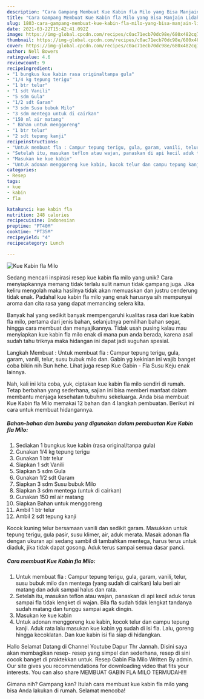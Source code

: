 ```yaml
---
description: "Cara Gampang Membuat Kue Kabin fla Milo yang Bisa Manjain Lidah"
title: "Cara Gampang Membuat Kue Kabin fla Milo yang Bisa Manjain Lidah"
slug: 1803-cara-gampang-membuat-kue-kabin-fla-milo-yang-bisa-manjain-lidah
date: 2021-03-22T15:42:41.092Z
image: https://img-global.cpcdn.com/recipes/c0ac71ecb70dc98e/680x482cq70/kue-kabin-fla-milo-foto-resep-utama.jpg
thumbnail: https://img-global.cpcdn.com/recipes/c0ac71ecb70dc98e/680x482cq70/kue-kabin-fla-milo-foto-resep-utama.jpg
cover: https://img-global.cpcdn.com/recipes/c0ac71ecb70dc98e/680x482cq70/kue-kabin-fla-milo-foto-resep-utama.jpg
author: Nell Bowers
ratingvalue: 4.6
reviewcount: 9
recipeingredient:
- "1 bungkus kue kabin rasa originaltanpa gula"
- "1/4 kg tepung terigu"
- "1 btr telur"
- "1 sdt Vanili"
- "5 sdm Gula"
- "1/2 sdt Garam"
- "3 sdm Susu bubuk Milo"
- "3 sdm mentega untuk di cairkan"
- "150 ml air matang"
- " Bahan untuk menggoreng"
- "1 btr telur"
- "2 sdt tepung kanji"
recipeinstructions:
- "Untuk membuat fla : Campur tepung terigu, gula, garam, vanili, telur, susu bubuk milo dan mentega (yang sudah di cairkan) lalu beri air matang dan aduk sampai halus dan rata."
- "Setelah itu, masukan teflon atau wajan, panaskan di api kecil aduk terus sampai fla tidak lengket di wajan. Bila fla sudah tidak lengkat tandanya sudah matang dan tunggu sampai agak dingin."
- "Masukan ke kue kabin"
- "Untuk adonan menggoreng kue kabin, kocok telur dan campu tepung kanji. Aduk rata lalu masukan kue kabin yg sudah di isi fla. Lalu, goreng hingga kecoklatan. Dan kue kabin isi fla siap di hidangkan."
categories:
- Resep
tags:
- kue
- kabin
- fla

katakunci: kue kabin fla 
nutrition: 248 calories
recipecuisine: Indonesian
preptime: "PT40M"
cooktime: "PT35M"
recipeyield: "4"
recipecategory: Lunch

---
```



![Kue Kabin fla Milo](https://img-global.cpcdn.com/recipes/c0ac71ecb70dc98e/680x482cq70/kue-kabin-fla-milo-foto-resep-utama.jpg)

Sedang mencari inspirasi resep kue kabin fla milo yang unik? Cara menyiapkannya memang tidak terlalu sulit namun tidak gampang juga. Jika keliru mengolah maka hasilnya tidak akan memuaskan dan justru cenderung tidak enak. Padahal kue kabin fla milo yang enak harusnya sih mempunyai aroma dan cita rasa yang dapat memancing selera kita.

Banyak hal yang sedikit banyak mempengaruhi kualitas rasa dari kue kabin fla milo, pertama dari jenis bahan, selanjutnya pemilihan bahan segar, hingga cara membuat dan menyajikannya. Tidak usah pusing kalau mau menyiapkan kue kabin fla milo enak di mana pun anda berada, karena asal sudah tahu triknya maka hidangan ini dapat jadi suguhan spesial.

Langkah Membuat : Untuk membuat fla : Campur tepung terigu, gula, garam, vanili, telur, susu bubuk milo dan. Gabin yg kekinian ini wajib banget coba bikin nih Bun hehe. Lihat juga resep Kue Gabin - Fla Susu Keju enak lainnya.


Nah, kali ini kita coba, yuk, ciptakan kue kabin fla milo sendiri di rumah. Tetap berbahan yang sederhana, sajian ini bisa memberi manfaat dalam membantu menjaga kesehatan tubuhmu sekeluarga. Anda bisa membuat Kue Kabin fla Milo memakai 12 bahan dan 4 langkah pembuatan. Berikut ini cara untuk membuat hidangannya.

<!--inarticleads1-->

##### Bahan-bahan dan bumbu yang digunakan dalam pembuatan Kue Kabin fla Milo:

1. Sediakan 1 bungkus kue kabin (rasa original/tanpa gula)
1. Gunakan 1/4 kg tepung terigu
1. Gunakan 1 btr telur
1. Siapkan 1 sdt Vanili
1. Siapkan 5 sdm Gula
1. Gunakan 1/2 sdt Garam
1. Siapkan 3 sdm Susu bubuk Milo
1. Siapkan 3 sdm mentega (untuk di cairkan)
1. Gunakan 150 ml air matang
1. Siapkan  Bahan untuk menggoreng
1. Ambil 1 btr telur
1. Ambil 2 sdt tepung kanji


Kocok kuning telur bersamaan vanili dan sedikit garam. Masukkan untuk tepung terigu, gula pasir, susu klimer, air, aduk merata. Masak adonan fla dengan ukuran api sedang sambil di tambahkan mentega, harus terus untuk diaduk, jika tidak dapat gosong. Aduk terus sampai semua dasar panci. 

<!--inarticleads2-->

##### Cara membuat Kue Kabin fla Milo:

1. Untuk membuat fla : Campur tepung terigu, gula, garam, vanili, telur, susu bubuk milo dan mentega (yang sudah di cairkan) lalu beri air matang dan aduk sampai halus dan rata.
1. Setelah itu, masukan teflon atau wajan, panaskan di api kecil aduk terus sampai fla tidak lengket di wajan. Bila fla sudah tidak lengkat tandanya sudah matang dan tunggu sampai agak dingin.
1. Masukan ke kue kabin
1. Untuk adonan menggoreng kue kabin, kocok telur dan campu tepung kanji. Aduk rata lalu masukan kue kabin yg sudah di isi fla. Lalu, goreng hingga kecoklatan. Dan kue kabin isi fla siap di hidangkan.


Hallo Selamat Datang di Channel Youtube Dapur Thr Jannah. Disini saya akan membagikan resep- resep yang simpel dan sederhana, resep di sini cocok banget di praktekkan untuk. Resep Gabin Fla Milo Written By admin. Our site gives you recommendations for downloading video that fits your interests. You can also share MEMBUAT GABIN FLA MILO TERMUDAH!!! 

Gimana nih? Gampang kan? Itulah cara membuat kue kabin fla milo yang bisa Anda lakukan di rumah. Selamat mencoba!
